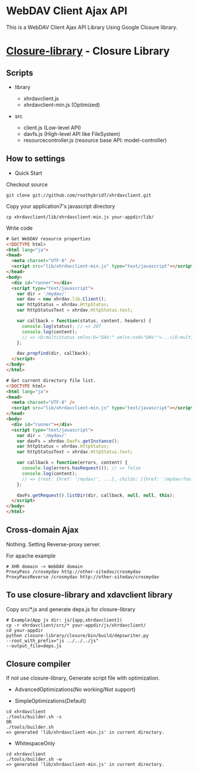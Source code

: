 
WebDAV Client Ajax API
=======================

This is a WebDAV Client Ajax API Library Using Google Closure library.

[Closure-library](http://code.google.com/p/closure-library/) - Closure Library
===============================================================================

Scripts
--------

* library
    * xhrdavclient.js
    * xhrdavclient-min.js (Optimized)

* src
    * client.js (Low-level API)
    * davfs.js (High-level API like FileSystem)
    * resourcecontroller.js (resource base API: model-controller)

How to settings
-----------------

* Quick Start

Checkout source

```
git clone git://github.com/roothybrid7/xhrdavclient.git
```

Copy your application7's javascript directory

```
cp xhrdavclient/lib/xhrdavclient-min.js your-appdir/lib/
```

Write code

``` html
# Get WebDAV resource properties
<!DOCTYPE html>
<html lang="ja">
<head>
  <meta charset="UTF-8" />
  <script src="lib/xhrdavclient-min.js" type="text/javascript"></script>
</head>
<body>
  <div id="runner"></div>
  <script type="text/javascript">
    var dir = '/mydav/'
    var dav = new xhrdav.lib.Client();
    var httpStatus = xhrdav.HttpStatus;
    var httpStatusText = xhrdav.HttpStatus.text;

    var callback = function(status, content, headers) {
      console.log(status); // => 207
      console.log(content);
      // => <D:multistatus xmlns:D="DAV:" xmlns:ns0="DAV:">...</D:multistatus>
    };

    dav.propfind(dir, callback);
  </script>
</body>
</html>
```

``` html
# Get current directory file list.
<!DOCTYPE html>
<html lang="ja">
<head>
  <meta charset="UTF-8" />
  <script src="lib/xhrdavclient-min.js" type="text/javascript"></script>
</head>
<body>
  <div id="runner"></div>
  <script type="text/javascript">
    var dir = '/mydav/'
    var davFs = xhrdav.DavFs.getInstance();
    var httpStatus = xhrdav.HttpStatus;
    var httpStatusText = xhrdav.HttpStatus.text;

    var callback = function(errors, content) {
      console.log(errors.hasRequest()); // => false
      console.log(content);
      // => {root: {href: '/mydav/', ...}, childs: [{href: '/mydav/foo.txt', ...}, {href: '/mydav/bar/', ...}]}
    };

    davFs.getRequest().listDir(dir, callback, null, null, this);
  </script>
</body>
</html>
```

Cross-domain Ajax
----------------------

Nothing. Setting Reverse-proxy server.

For apache example

```
# XHR domain -> WebDAV domain
ProxyPass /crosmydav http://other-sitedav/crosmydav
ProxyPassReverse /crosmydav http://other-sitedav/crosmydav
```


To use closure-library and xdavclient library
----------------------------------------------

Copy src/*.js and generate deps.js for closure-library

```
# Example(App js dir: js/{app,xhrdavclient})
cp -r xhrdavclient/src/* your-appdir/js/xhrdavclient/
cd your-appdir
python closure-library/closure/bin/build/depswriter.py
--root_with_prefix="js ../../../js"
--output_file=deps.js
```

Closure compiler
-----------------

If not use closure-library, Generate script file with optimization.

* AdvancedOptimizations(No working/Not support)

* SimpleOptimizations(Default)

```
cd xhrdavclient
./tools/builder.sh -s
OR
./tools/builder.sh
=> generated 'lib/xhrdavclient-min.js' in current directory.
```

* WhitespaceOnly

```
cd xhrdavclient
./tools/builder.sh -w
=> generated 'lib/xhrdavclient-min.js' in current directory.
```
